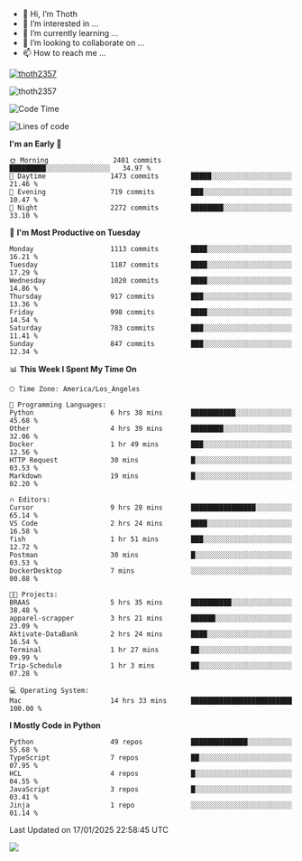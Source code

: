 <!---
thoth2357/thoth2357 is a ✨ special ✨ repository because its `README.md` (this file) appears on your GitHub profile.
You can click the Preview link to take a look at your changes.
--->

- 👋 Hi, I’m Thoth
- 👀 I’m interested in ...
- 🌱 I’m currently learning ...
- 💞️ I’m looking to collaborate on ...
- 📫 How to reach me ...


<p align="left"> <a href="https://github.com/ryo-ma/github-profile-trophy"><img src="https://github-profile-trophy.vercel.app/?username=thoth2357&theme=gruvbox&no-bg=true&no-frame=false&title=MultiLanguage,Commits,Repositories,Stars,Followers,PullRequest,Reviews,Issues" alt="thoth2357" /></a> </p>

<p align="left"> <img src="https://komarev.com/ghpvc/?username=thoth2357&label=Profile%20views&color=0e75b6&style=flat" alt="thoth2357" /> </p>

<!--START_SECTION:waka-->
![Code Time](http://img.shields.io/badge/Code%20Time-3%2C126%20hrs%2038%20mins-blue)

![Lines of code](https://img.shields.io/badge/From%20Hello%20World%20I%27ve%20Written-30.8%20million%20lines%20of%20code-blue)

**I'm an Early 🐤** 

```text
🌞 Morning                2401 commits        █████████░░░░░░░░░░░░░░░░   34.97 % 
🌆 Daytime                1473 commits        █████░░░░░░░░░░░░░░░░░░░░   21.46 % 
🌃 Evening                719 commits         ███░░░░░░░░░░░░░░░░░░░░░░   10.47 % 
🌙 Night                  2272 commits        ████████░░░░░░░░░░░░░░░░░   33.10 % 
```
📅 **I'm Most Productive on Tuesday** 

```text
Monday                   1113 commits        ████░░░░░░░░░░░░░░░░░░░░░   16.21 % 
Tuesday                  1187 commits        ████░░░░░░░░░░░░░░░░░░░░░   17.29 % 
Wednesday                1020 commits        ████░░░░░░░░░░░░░░░░░░░░░   14.86 % 
Thursday                 917 commits         ███░░░░░░░░░░░░░░░░░░░░░░   13.36 % 
Friday                   998 commits         ████░░░░░░░░░░░░░░░░░░░░░   14.54 % 
Saturday                 783 commits         ███░░░░░░░░░░░░░░░░░░░░░░   11.41 % 
Sunday                   847 commits         ███░░░░░░░░░░░░░░░░░░░░░░   12.34 % 
```


📊 **This Week I Spent My Time On** 

```text
🕑︎ Time Zone: America/Los_Angeles

💬 Programming Languages: 
Python                   6 hrs 38 mins       ███████████░░░░░░░░░░░░░░   45.68 % 
Other                    4 hrs 39 mins       ████████░░░░░░░░░░░░░░░░░   32.06 % 
Docker                   1 hr 49 mins        ███░░░░░░░░░░░░░░░░░░░░░░   12.56 % 
HTTP Request             30 mins             █░░░░░░░░░░░░░░░░░░░░░░░░   03.53 % 
Markdown                 19 mins             █░░░░░░░░░░░░░░░░░░░░░░░░   02.20 % 

🔥 Editors: 
Cursor                   9 hrs 28 mins       ████████████████░░░░░░░░░   65.14 % 
VS Code                  2 hrs 24 mins       ████░░░░░░░░░░░░░░░░░░░░░   16.58 % 
fish                     1 hr 51 mins        ███░░░░░░░░░░░░░░░░░░░░░░   12.72 % 
Postman                  30 mins             █░░░░░░░░░░░░░░░░░░░░░░░░   03.53 % 
DockerDesktop            7 mins              ░░░░░░░░░░░░░░░░░░░░░░░░░   00.88 % 

🐱‍💻 Projects: 
BRAAS                    5 hrs 35 mins       ██████████░░░░░░░░░░░░░░░   38.48 % 
apparel-scrapper         3 hrs 21 mins       ██████░░░░░░░░░░░░░░░░░░░   23.09 % 
Aktivate-DataBank        2 hrs 24 mins       ████░░░░░░░░░░░░░░░░░░░░░   16.54 % 
Terminal                 1 hr 27 mins        ██░░░░░░░░░░░░░░░░░░░░░░░   09.99 % 
Trip-Schedule            1 hr 3 mins         ██░░░░░░░░░░░░░░░░░░░░░░░   07.28 % 

💻 Operating System: 
Mac                      14 hrs 33 mins      █████████████████████████   100.00 % 
```

**I Mostly Code in Python** 

```text
Python                   49 repos            ██████████████░░░░░░░░░░░   55.68 % 
TypeScript               7 repos             ██░░░░░░░░░░░░░░░░░░░░░░░   07.95 % 
HCL                      4 repos             █░░░░░░░░░░░░░░░░░░░░░░░░   04.55 % 
JavaScript               3 repos             █░░░░░░░░░░░░░░░░░░░░░░░░   03.41 % 
Jinja                    1 repo              ░░░░░░░░░░░░░░░░░░░░░░░░░   01.14 % 
```




 Last Updated on 17/01/2025 22:58:45 UTC
<!--END_SECTION:waka-->
<!--![](http://github-profile-summary-cards.vercel.app/api/cards/profile-details?username=thoth2357&theme=2077)

![](http://github-profile-summary-cards.vercel.app/api/cards/stats?username=thoth2357&theme=2077)![](http://github-profile-summary-cards.vercel.app/api/cards/productive-time?username=thoth2357&theme=2077&utcOffset=8) -->
<img src="https://t.bkit.co/w_6789c39040b80.gif" />
